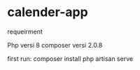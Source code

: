 # calender-app
requeirment
 
Php versi 8
composer versi 2.0.8

first run:
composer install
php artisan serve